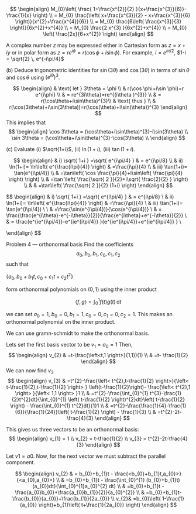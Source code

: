 
$$
\begin{align}
M_{0}\left( \frac{ 1+\frac{x^{2}}{2} }{x+\frac{x^{3}}{6}}-\frac{1}{x} \right)  \\
= M_{0} \frac{\left( x+\frac{x^{3}}{2} - x+\frac{x^{3}}{6} \right)}{x^{2}+\frac{x^{4}}{6}} \\
= M_{0} \frac{6\left( \frac{x^{3}}{3} \right)}{6x^{2}+x^{4}} \\
= M_{0} \frac{2 x^{3} }{6x^{2}+x^{4}} \\
= M_{0} \left( \frac{2x}{6+x^{2}} \right)
\end{align}
$$



A complex number $z$ may be expressed either in Cartesian form as $z = x + i y$ or in polar form as $z = r e^{i\phi} = r(\cos\phi + i \sin\phi)$. For example, $i = e^{i \pi/2}$, $1-i = \sqrt{2} \, e^{-i\pi/4}$ 


(b) Deduce trigonometric identities for $\sin(3\theta)$ and $\cos(3\theta)$ in terms of $\sin\theta$ and $\cos\theta$ using $(e^{i\theta})^3$.

$$
\begin{align} 
 & \text{ let } 3\theta = \phi \\
 & r(\cos \phi+i\sin \phi)=r e^{i\phi}  \\
 & = re^{3i\theta}=re^{(i\theta )^{3}}  \\
 & = r(\cos\theta+i\sin\theta)^{3}\\
 & \text{ thus } \\
 & r(\cos(3\theta)+i\sin(3\theta))=r(\cos(\theta)+i\sin(\theta))^{3}
\end{align}
$$
This implies that
$$
\begin{align}
\cos 3\theta = (\cos\theta+i\sin\theta)^{3}-i\sin(3\theta) \\
\sin 3\theta = (\cos\theta+i\sin\theta)^{3}-\cos(3\theta) \\
\end{align}
$$

  

(c) Evaluate (i) $\sqrt{1+i}$, (ii) $\ln(1+i)$, (iii) $\tan(1+i)$.

$$
\begin{align}
 & i) \sqrt{ 1+i }  =\sqrt{ e^{i\pi/4} } 
   & = e^{i\pi/8} \\
 & ii) \ln(1+i)= \ln\left( e^{\frac{i\pi}{4}} \right) & =\frac{i\pi}{4} \\
 & iii) \tan(1+i)= \tan(e^{i\pi/4}) \\
 &  =\tan\left( \cos \frac{\pi}{4}+i\sin\left( \frac{\pi}{4} \right) \right) \\
 & =\tan \left( \frac{\sqrt{ 2 }}{2}+i\sqrt{ \frac{2}{2} } \right)  \\
 &  & =\tan\left( \frac{\sqrt{ 2 }}{2} (1+i) \right)
\end{align}
$$

$$
\begin{align}
 & i) \sqrt{ 1+i }  =\sqrt{ e^{i\pi/4} } 
   & = e^{i\pi/8} \\
 & ii) \ln(1+i)= \ln\left( e^{\frac{i\pi}{4}} \right) & =\frac{i\pi}{4} \\
 & iii) \tan(1+i)= \tan(e^{i\pi/4}) \\ \\
 & =\frac{\sin(e^{i\pi/4})}{\cos(e^{i\pi/4})} \\
 & = \frac{\frac{e^{i\theta}-e^{-i\theta}}{2}}{\frac{e^{i\theta}+e^{-i\theta}}{2}} \\
 & = \frac{e^{ie^{i\pi/4}}-e^{ie^{i\pi/4}} }{e^{ie^{i\pi/4}}+e^{ie^{i\pi/4}} } \\

\end{align}
$$

Problem 4 — orthonormal basis
Find the coefficients
$$
 a_0, b_0, b_1, c_0, c_1, c_2
$$
 such that

$\{ a_0, b_0 + b_1 t, c_0 + c_1 t + c_2 t^2 \}$

form orthonormal polynomials on $(0,1)$ using the inner product

$$ \langle f,g\rangle = \int_0^1 f(t) g(t)\,\mathrm{d}t $$

we can set $a_{0}=1$, $b_{0}=0,b_{1}=1,c_{0}=0,c_{1}=0,c_{2}=1$. This makes an orthonormal polynomial on the inner product.

We can use gramn-schmidt to make the orthonormal basis.

Lets set the first basis vector to be $v_{1}=a_{0}=1$
Then, 
$$
\begin{align}
v_{2} & =t-\frac{\left<t,1 \right>}{1,1})(1) \\
 & =t- \frac{1}{2}
\end{align}
$$
We can now find $v_{3}$
$$
\begin{align}
v_{3} & =t^{2}-\frac{\left< t^{2},t-\frac{1}{2} \right>}{\left< t-\frac{1}{2},t-\frac{1}{2} \right> } \left(t-\frac{1}{2}\right)- \frac{\left< t^{2},1 \right> }{\left< 1,1 \right> }1 \\
 & =t^{2}-\frac{\int_{0}^{1} t^{3}-\frac{1}{2}t^{2}dt}{\int_{0}^{1} \left( t-\frac{1}{2} \right)^{2}dt}\left( t-\frac{1}{2} \right) - \frac{\int_{0}^{1} t^{2}dt}{1}1 \\
 & =t^{2}-\frac{\frac{1}{4}-\frac{1}{6}}{\frac{1}{24}}\left( t-\frac{1}{2} \right) - \frac{1}{3} \\
 & =t^{2}-2t-\frac{4}{3}
\end{align}
$$

This gives us three vectors to be an orthonormal basis:
$$
\begin{align}
v_{1} = 1 \\
v_{2} = t-\frac{1}{2} \\
v_{3} = t^{2}-2t-\frac{4}{3}
\end{align}
$$






Let $v1 = a0$.
Now, for the next vector we must subtract the parallel component.

$$
\begin{align}
v_{2}  & = b_{0}+b_{1}t - \frac{<b_{0}+b_{1}t,a_{0}>}{<a_{0},a_{0}>} \\
 & =b_{0}+b_{1}t - \frac{\int_{0}^{1} (b_{0}+b_{1}t)(a_{0})dt}{\int_{0}^{1}a_{0}^{2} dt}  \\
 & =b_{0}+b_{1}t - \frac{a_{0}b_{0}+\frac{a_{0}b_{1}}{2}}{a_{0}^{2}} \\
 & =b_{0}+b_{1}t-\frac{b_{0}}{a_{0}}+\frac{b_{1}}{2a_{0}} \\
 v_{2}& =b_{0}\left( 1-\frac{1}{a_{0}} \right)+b_{1}\left( t+\frac{1}{2a_{0}} \right)
\end{align}
$$

